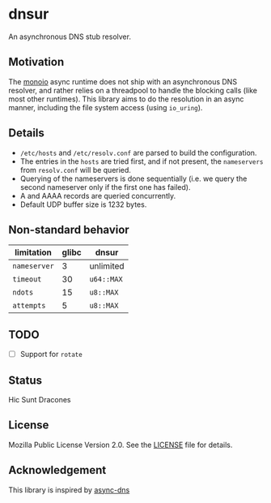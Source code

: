 # dnsur

An asynchronous DNS stub resolver.

## Motivation
The [monoio](https://github.com/bytedance/monoio) async runtime does not ship with an asynchronous DNS resolver, and rather relies
on a threadpool to handle the blocking calls (like most other runtimes). This library aims to do the resolution in an async manner, including the file system access (using `io_uring`).

## Details
- `/etc/hosts` and `/etc/resolv.conf` are parsed to build the configuration.
- The entries in the `hosts` are tried first, and if not present, the `nameservers` from `resolv.conf` will be queried.
- Querying of the nameservers is done sequentially (i.e. we query the second nameserver only if the first one has failed).
- A and AAAA records are queried concurrently.
- Default UDP buffer size is 1232 bytes.

## Non-standard behavior
| limitation   | glibc | dnsur      |
| ------------ | ----- | ---------- |
| `nameserver` | 3     | unlimited  |
| `timeout`    | 30    | `u64::MAX` |
| `ndots`      | 15    | `u8::MAX`  |
| `attempts`   | 5     | `u8::MAX`  |

## TODO
- [ ] Support for `rotate`

## Status
Hic Sunt Dracones

## License
Mozilla Public License Version 2.0. See the [LICENSE](LICENSE) file for details.

## Acknowledgement
This library is inspired by [async-dns](https://github.com/notgull/async-dns)

